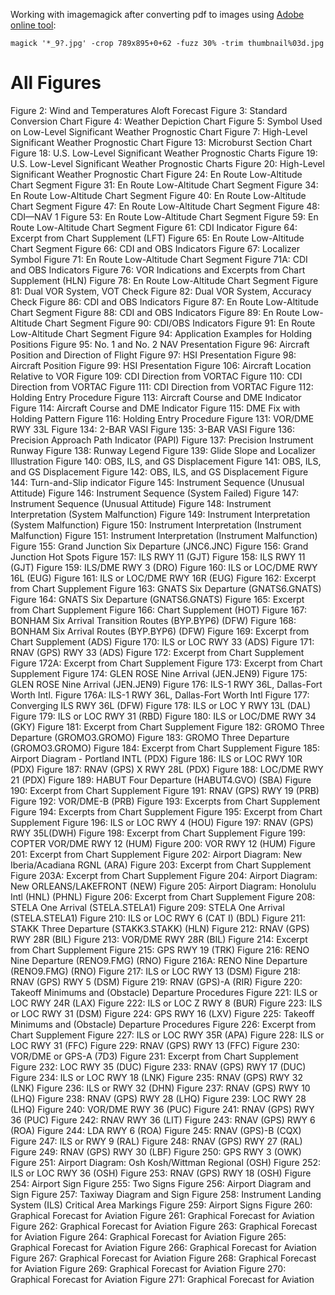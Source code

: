 Working with imagemagick after converting pdf to images using [Adobe online tool](https://www.adobe.com/acrobat/online/pdf-to-jpg.html): 
```      
magick '*_9?.jpg' -crop 789x895+0+62 -fuzz 30% -trim thumbnail%03d.jpg
```

# All Figures
Figure 2: Wind and Temperatures Aloft Forecast
Figure 3: Standard Conversion Chart
Figure 4: Weather Depiction Chart
Figure 5: Symbol Used on Low-Level Significant Weather Prognostic Chart
Figure 7: High-Level Significant Weather Prognostic Chart
Figure 13: Microburst Section Chart 
Figure 18: U.S. Low-Level Significant Weather Prognostic Charts 
Figure 19: U.S. Low-Level Significant Weather Prognostic Charts 
Figure 20: High-Level Significant Weather Prognostic Chart
Figure 24: En Route Low-Altitude Chart Segment
Figure 31: En Route Low-Altitude Chart Segment
Figure 34: En Route Low-Altitude Chart Segment
Figure 40: En Route Low-Altitude Chart Segment
Figure 47: En Route Low-Altitude Chart Segment
Figure 48: CDI—NAV 1 
Figure 53: En Route Low-Altitude Chart Segment
Figure 59: En Route Low-Altitude Chart Segment
Figure 61: CDI Indicator 
Figure 64: Excerpt from Chart Supplement (LFT)
Figure 65: En Route Low-Altitude Chart Segment
Figure 66: CDI and OBS Indicators
Figure 67: Localizer Symbol 
Figure 71: En Route Low-Altitude Chart Segment
Figure 71A: CDI and OBS Indicators
Figure 76: VOR Indications and Excerpts from Chart Supplement (HLN) 
Figure 78: En Route Low-Altitude Chart Segment
Figure 81: Dual VOR System, VOT Check
Figure 82: Dual VOR System, Accuracy Check 
Figure 86: CDI and OBS Indicators
Figure 87: En Route Low-Altitude Chart Segment
Figure 88: CDI and OBS Indicators
Figure 89: En Route Low-Altitude Chart Segment
Figure 90: CDI/OBS Indicators 
Figure 91: En Route Low-Altitude Chart Segment
Figure 94: Application Examples for Holding Positions 
Figure 95: No. 1 and No. 2 NAV Presentation
Figure 96: Aircraft Position and Direction of Flight
Figure 97: HSI Presentation
Figure 98: Aircraft Position 
Figure 99: HSI Presentation
Figure 106: Aircraft Location Relative to VOR 
Figure 109: CDI Direction from VORTAC 
Figure 110: CDI Direction from VORTAC 
Figure 111: CDI Direction from VORTAC 
Figure 112: Holding Entry Procedure 
Figure 113: Aircraft Course and DME Indicator 
Figure 114: Aircraft Course and DME Indicator 
Figure 115: DME Fix with Holding Pattern 
Figure 116: Holding Entry Procedure 
Figure 131: VOR/DME RWY 33L 
Figure 134: 2-BAR VASI 
Figure 135: 3-BAR VASI 
Figure 136: Precision Approach Path Indicator (PAPI) 
Figure 137: Precision Instrument Runway
Figure 138: Runway Legend
Figure 139: Glide Slope and Localizer Illustration 
Figure 140: OBS, ILS, and GS Displacement 
Figure 141: OBS, ILS, and GS Displacement 
Figure 142: OBS, ILS, and GS Displacement 
Figure 144: Turn-and-Slip indicator
Figure 145: Instrument Sequence (Unusual Attitude)
Figure 146: Instrument Sequence (System Failed)
Figure 147: Instrument Sequence (Unusual Attitude)
Figure 148: Instrument Interpretation (System Malfunction) 
Figure 149: Instrument Interpretation (System Malfunction) 
Figure 150: Instrument Interpretation (Instrument Malfunction)
Figure 151: Instrument Interpretation (Instrument Malfunction)
Figure 155: Grand Junction Six Departure (JNC6.JNC)
Figure 156: Grand Junction Hot Spots 
Figure 157: ILS RWY 11 (GJT) 
Figure 158: ILS RWY 11 (GJT) 
Figure 159: ILS/DME RWY 3 (DRO) 
Figure 160: ILS or LOC/DME RWY 16L (EUG) 
Figure 161: ILS or LOC/DME RWY 16R (EUG) 
Figure 162: Excerpt from Chart Supplement 
Figure 163: GNATS Six Departure (GNATS6.GNATS) 
Figure 164: GNATS Six Departure (GNATS6.GNATS) 
Figure 165: Excerpt from Chart Supplement 
Figure 166: Chart Supplement (HOT)
Figure 167: BONHAM Six Arrival Transition Routes (BYP.BYP6) (DFW) 
Figure 168: BONHAM Six Arrival Routes (BYP.BYP6) (DFW)
Figure 169: Excerpt from Chart Supplement (ADS) 
Figure 170: ILS or LOC RWY 33 (ADS) 
Figure 171: RNAV (GPS) RWY 33 (ADS) 
Figure 172: Excerpt from Chart Supplement 
Figure 172A: Excerpt from Chart Supplement
Figure 173: Excerpt from Chart Supplement 
Figure 174: GLEN ROSE Nine Arrival (JEN.JEN9)
Figure 175: GLEN ROSE Nine Arrival (JEN.JEN9)
Figure 176: ILS-1 RWY 36L, Dallas-Fort Worth Intl. 
Figure 176A: ILS-1 RWY 36L, Dallas-Fort Worth Intl
Figure 177: Converging ILS RWY 36L (DFW) 
Figure 178: ILS or LOC Y RWY 13L (DAL)
Figure 179: ILS or LOC RWY 31 (RBD)
Figure 180: ILS or LOC/DME RWY 34 (GKY) 
Figure 181: Excerpt from Chart Supplement 
Figure 182: GROMO Three Departure (GROMO3.GROMO) 
Figure 183: GROMO Three Departure (GROMO3.GROMO) 
Figure 184: Excerpt from Chart Supplement 
Figure 185: Airport Diagram - Portland INTL (PDX)
Figure 186: ILS or LOC RWY 10R (PDX) 
Figure 187: RNAV (GPS) X RWY 28L (PDX) 
Figure 188: LOC/DME RWY 21 (PDX) 
Figure 189: HABUT Four Departure (HABUT4.GVO) (SBA) 
Figure 190: Excerpt from Chart Supplement 
Figure 191: RNAV (GPS) RWY 19 (PRB) 
Figure 192: VOR/DME-B (PRB)
Figure 193: Excerpts from Chart Supplement
Figure 194: Excerpts from Chart Supplement
Figure 195: Excerpt from Chart Supplement 
Figure 196: ILS or LOC RWY 4 (HOU) 
Figure 197: RNAV (GPS) RWY 35L(DWH) 
Figure 198: Excerpt from Chart Supplement 
Figure 199: COPTER VOR/DME RWY 12 (HUM)
Figure 200: VOR RWY 12 (HUM)
Figure 201: Excerpt from Chart Supplement 
Figure 202: Airport Diagram: New Iberia/Acadiana RGNL (ARA) 
Figure 203: Excerpt from Chart Supplement 
Figure 203A: Excerpt from Chart Supplement
Figure 204: Airport Diagram: New ORLEANS/LAKEFRONT (NEW)
Figure 205: Airport Diagram: Honolulu Intl (HNL) (PHNL)
Figure 206: Excerpt from Chart Supplement 
Figure 208: STELA One Arrival (STELA.STELA1) 
Figure 209: STELA One Arrival (STELA.STELA1) 
Figure 210: ILS or LOC RWY 6 (CAT I) (BDL)
Figure 211: STAKK Three Departure (STAKK3.STAKK) (HLN) 
Figure 212: RNAV (GPS) RWY 28R (BIL) 
Figure 213: VOR/DME RWY 28R (BIL)
Figure 214: Excerpt from Chart Supplement 
Figure 215: GPS RWY 19 (TRK)
Figure 216: RENO Nine Departure (RENO9.FMG) (RNO) 
Figure 216A: RENO Nine Departure (RENO9.FMG) (RNO)
Figure 217: ILS or LOC RWY 13 (DSM) 
Figure 218: RNAV (GPS) RWY 5 (DSM) 
Figure 219: RNAV (GPS)-A (RIR)
Figure 220: Takeoff Minimums and (Obstacle) Departure Procedures 
Figure 221: ILS or LOC RWY 24R (LAX) 
Figure 222: ILS or LOC Z RWY 8 (BUR)
Figure 223: ILS or LOC RWY 31 (DSM) 
Figure 224: GPS RWY 16 (LXV) 
Figure 225: Takeoff Minimums and (Obstacle) Departure Procedures 
Figure 226: Excerpt from Chart Supplement 
Figure 227: ILS or LOC RWY 35R (APA)
Figure 228: ILS or LOC RWY 31 (FFC) 
Figure 229: RNAV (GPS) RWY 13 (FFC)
Figure 230: VOR/DME or GPS-A (7D3) 
Figure 231: Excerpt from Chart Supplement 
Figure 232: LOC RWY 35 (DUC) 
Figure 233: RNAV (GPS) RWY 17 (DUC) 
Figure 234: ILS or LOC RWY 18 (LNK) 
Figure 235: RNAV (GPS) RWY 32 (LNK)
Figure 236: ILS or RWY 32 (DHN)
Figure 237: RNAV (GPS) RWY 10 (LHQ)
Figure 238: RNAV (GPS) RWY 28 (LHQ)
Figure 239: LOC RWY 28 (LHQ)
Figure 240: VOR/DME RWY 36 (PUC) 
Figure 241: RNAV (GPS) RWY 36 (PUC)
Figure 242: RNAV RWY 36 (LIT)
Figure 243: RNAV (GPS) RWY 6 (ROA)
Figure 244: LDA RWY 6 (ROA) 
Figure 245: RNAV (GPS)-B (CQX)
Figure 247: ILS or RWY 9 (RAL) 
Figure 248: RNAV (GPS) RWY 27 (RAL) 
Figure 249: RNAV (GPS) RWY 30 (LBF) 
Figure 250: GPS RWY 3 (OWK) 
Figure 251: Airport Diagram: Osh Kosh/Wittman Regional (OSH) 
Figure 252: ILS or LOC RWY 36 (OSH)
Figure 253: RNAV (GPS) RWY 18 (OSH)
Figure 254: Airport Sign 
Figure 255: Two Signs
Figure 256: Airport Diagram and Sign
Figure 257: Taxiway Diagram and Sign 
Figure 258: Instrument Landing System (ILS) Critical Area Markings
Figure 259: Airport Signs
Figure 260: Graphical Forecast for Aviation 
Figure 261: Graphical Forecast for Aviation 
Figure 262: Graphical Forecast for Aviation 
Figure 263: Graphical Forecast for Aviation 
Figure 264: Graphical Forecast for Aviation 
Figure 265: Graphical Forecast for Aviation 
Figure 266: Graphical Forecast for Aviation 
Figure 267: Graphical Forecast for Aviation 
Figure 268: Graphical Forecast for Aviation 
Figure 269: Graphical Forecast for Aviation 
Figure 270: Graphical Forecast for Aviation 
Figure 271: Graphical Forecast for Aviation 